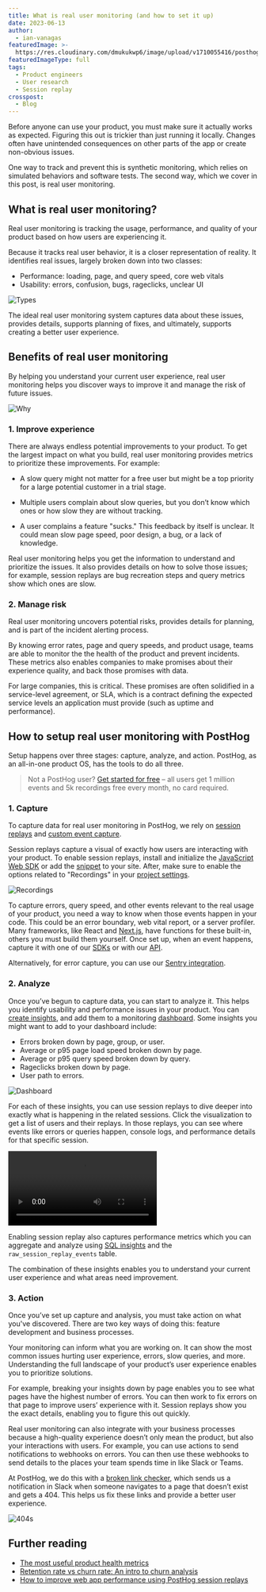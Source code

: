 ```yaml
---
title: What is real user monitoring (and how to set it up)
date: 2023-06-13
author:
  - ian-vanagas
featuredImage: >-
  https://res.cloudinary.com/dmukukwp6/image/upload/v1710055416/posthog.com/contents/images/blog/happy-hog.png
featuredImageType: full
tags:
  - Product engineers
  - User research
  - Session replay
crosspost:
  - Blog
---
```


Before anyone can use your product, you must make sure it actually works as expected. Figuring this out is trickier than just running it locally. Changes often have unintended consequences on other parts of the app or create non-obvious issues. 

One way to track and prevent this is synthetic monitoring, which relies on simulated behaviors and software tests. The second way, which we cover in this post, is real user monitoring. 

## What is real user monitoring?

Real user monitoring is tracking the usage, performance, and quality of your product based on how users are experiencing it.

Because it tracks real user behavior, it is a closer representation of reality. It identifies real issues, largely broken down into two classes:

- Performance: loading, page, and query speed, core web vitals
- Usability: errors, confusion, bugs, rageclicks, unclear UI

![Types](../images/blog/real-user-monitoring/classes.png)

The ideal real user monitoring system captures data about these issues, provides details, supports planning of fixes, and ultimately, supports creating a better user experience.

## Benefits of real user monitoring

By helping you understand your current user experience, real user monitoring helps you discover ways to improve it and manage the risk of future issues.

![Why](../images/blog/real-user-monitoring/why.png)

### 1. Improve experience

There are always endless potential improvements to your product. To get the largest impact on what you build, real user monitoring provides metrics to prioritize these improvements. For example:

- A slow query might not matter for a free user but might be a top priority for a large potential customer in a trial stage.

- Multiple users complain about slow queries, but you don’t know which ones or how slow they are without tracking.

- A user complains a feature "sucks." This feedback by itself is unclear. It could mean slow page speed, poor design, a bug, or a lack of knowledge.

Real user monitoring helps you get the information to understand and prioritize the issues. It also provides details on how to solve those issues; for example, session replays are bug recreation steps and query metrics show which ones are slow.

### 2. Manage risk

Real user monitoring uncovers potential risks, provides details for planning, and is part of the incident alerting process.

By knowing error rates, page and query speeds, and product usage, teams are able to monitor the the health of the product and prevent incidents. These metrics also enables companies to make promises about their experience quality, and back those promises with data. 

For large companies, this is critical. These promises are often solidified in a service-level agreement, or SLA, which is a contract defining the expected service levels an application must provide (such as uptime and performance).

## How to setup real user monitoring with PostHog

Setup happens over three stages: capture, analyze, and action. PostHog, as an all-in-one product OS, has the tools to do all three.

> Not a PostHog user? [Get started for free](https://app.posthog.com/signup?utm_source=real-user-monitoring-blog) – all users get 1 million events and 5k recordings free every month, no card required.

### 1. Capture

To capture data for real user monitoring in PostHog, we rely on [session replays](/docs/session-replay) and [custom event capture](/docs/getting-started/send-events#2-capture-custom-events). 

Session replays capture a visual of exactly how users are interacting with your product. To enable session replays, install and initialize the [JavaScript Web SDK](/docs/libraries/js) or add the [snippet](/docs/getting-started/install?tab=snippet) to your site. After, make sure to enable the options related to "Recordings" in your [project settings](https://app.posthog.com/project/settings#recordings).

![Recordings](../images/blog/real-user-monitoring/recordings.png)

To capture errors, query speed, and other events relevant to the real usage of your product, you need a way to know when those events happen in your code. This could be an error boundary, web vital report, or a server profiler. Many frameworks, like React and [Next.js](/tutorials/nextjs-monitoring), have functions for these built-in, others you must build them yourself. Once set up, when an event happens, capture it with one of our [SDKs](/docs/libraries/js) or with our [API](/docs/api/post-only-endpoints).

Alternatively, for error capture, you can use our [Sentry integration](/docs/libraries/sentry). 

### 2. Analyze

Once you’ve begun to capture data, you can start to analyze it. This helps you identify usability and performance issues in your product. You can [create insights](/docs/product-analytics/insights#how-to-create-an-insight), and add them to a monitoring [dashboard](/docs/product-analytics/dashboards). Some insights you might want to add to your dashboard include:

- Errors broken down by page, group, or user.
- Average or p95 page load speed broken down by page.
- Average or p95 query speed broken down by query.
- Rageclicks broken down by page.
- User path to errors.

![Dashboard](../images/blog/real-user-monitoring/dashboard.png)

For each of these insights, you can use session replays to dive deeper into exactly what is happening in the related sessions. Click the visualization to get a list of users and their replays. In those replays, you can see where events like errors or queries happen, console logs, and performance details for that specific session. 

![Dive](../images/blog/real-user-monitoring/dive.mp4)

Enabling session replay also captures performance metrics which you can aggregate and analyze using [SQL insights](/docs/product-analytics/sql) and the `raw_session_replay_events` table.

The combination of these insights enables you to understand your current user experience and what areas need improvement.

### 3. Action

Once you’ve set up capture and analysis, you must take action on what you've discovered. There are two key ways of doing this: feature development and business processes.

Your monitoring can inform what you are working on. It can show the most common issues hurting user experience, errors, slow queries, and more. Understanding the full landscape of your product’s user experience enables you to prioritize solutions.

For example, breaking your insights down by page enables you to see what pages have the highest number of errors. You can then work to fix errors on that page to improve users’ experience with it. Session replays show you the exact details, enabling you to figure this out quickly. 

Real user monitoring can also integrate with your business processes because a high-quality experience doesn’t only mean the product, but also your interactions with users. For example, you can use actions to send notifications to webhooks on errors. You can then use these webhooks to send details to the places your team spends time in like Slack or Teams. 

At PostHog, we do this with a [broken link checker](/tutorials/broken-link-checker), which sends us a notification in Slack when someone navigates to a page that doesn’t exist and gets a 404. This helps us fix these links and provide a better user experience.

![404s](../images/blog/real-user-monitoring/404.png)

## Further reading

- [The most useful product health metrics](/blog/product-health-metrics)
- [Retention rate vs churn rate: An intro to churn analysis](/blog/churn-rate-vs-retention-rate)
- [How to improve web app performance using PostHog session replays](/tutorials/performance-metrics)
